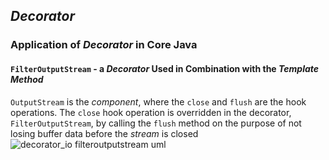 ## *Decorator*
### Application of *Decorator* in Core Java
#### `FilterOutputStream` - a *Decorator* Used in Combination with the *Template Method*  
`OutputStream` is the *component*, where the `close` and `flush` are the hook operations. The `close` hook operation is overridden in the decorator, `FilterOutputStream`, by calling the `flush` method on the purpose of not losing buffer data before the *stream* is closed
![decorator_io filteroutputstream uml](https://user-images.githubusercontent.com/3033388/48677864-f9439880-eb83-11e8-8f44-ce77cc94d23b.jpg)

